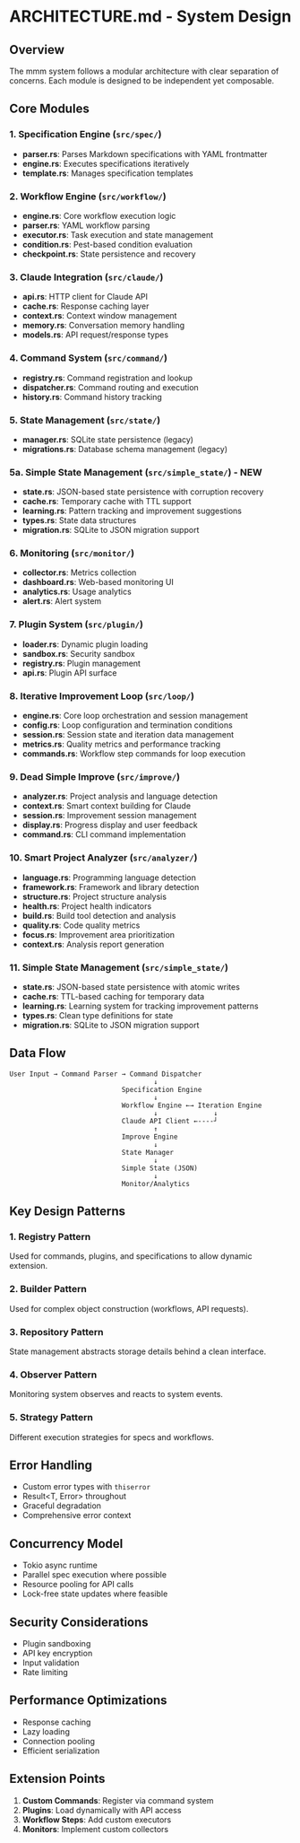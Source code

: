 # ARCHITECTURE.md - System Design

## Overview

The mmm system follows a modular architecture with clear separation of concerns. Each module is designed to be independent yet composable.

## Core Modules

### 1. Specification Engine (`src/spec/`)
- **parser.rs**: Parses Markdown specifications with YAML frontmatter
- **engine.rs**: Executes specifications iteratively
- **template.rs**: Manages specification templates

### 2. Workflow Engine (`src/workflow/`)
- **engine.rs**: Core workflow execution logic
- **parser.rs**: YAML workflow parsing
- **executor.rs**: Task execution and state management
- **condition.rs**: Pest-based condition evaluation
- **checkpoint.rs**: State persistence and recovery

### 3. Claude Integration (`src/claude/`)
- **api.rs**: HTTP client for Claude API
- **cache.rs**: Response caching layer
- **context.rs**: Context window management
- **memory.rs**: Conversation memory handling
- **models.rs**: API request/response types

### 4. Command System (`src/command/`)
- **registry.rs**: Command registration and lookup
- **dispatcher.rs**: Command routing and execution
- **history.rs**: Command history tracking

### 5. State Management (`src/state/`)
- **manager.rs**: SQLite state persistence (legacy)
- **migrations.rs**: Database schema management (legacy)

### 5a. Simple State Management (`src/simple_state/`) - NEW
- **state.rs**: JSON-based state persistence with corruption recovery
- **cache.rs**: Temporary cache with TTL support
- **learning.rs**: Pattern tracking and improvement suggestions
- **types.rs**: State data structures
- **migration.rs**: SQLite to JSON migration support

### 6. Monitoring (`src/monitor/`)
- **collector.rs**: Metrics collection
- **dashboard.rs**: Web-based monitoring UI
- **analytics.rs**: Usage analytics
- **alert.rs**: Alert system

### 7. Plugin System (`src/plugin/`)
- **loader.rs**: Dynamic plugin loading
- **sandbox.rs**: Security sandbox
- **registry.rs**: Plugin management
- **api.rs**: Plugin API surface

### 8. Iterative Improvement Loop (`src/loop/`)
- **engine.rs**: Core loop orchestration and session management
- **config.rs**: Loop configuration and termination conditions
- **session.rs**: Session state and iteration data management
- **metrics.rs**: Quality metrics and performance tracking
- **commands.rs**: Workflow step commands for loop execution

### 9. Dead Simple Improve (`src/improve/`)
- **analyzer.rs**: Project analysis and language detection
- **context.rs**: Smart context building for Claude
- **session.rs**: Improvement session management
- **display.rs**: Progress display and user feedback
- **command.rs**: CLI command implementation

### 10. Smart Project Analyzer (`src/analyzer/`)
- **language.rs**: Programming language detection
- **framework.rs**: Framework and library detection
- **structure.rs**: Project structure analysis
- **health.rs**: Project health indicators
- **build.rs**: Build tool detection and analysis
- **quality.rs**: Code quality metrics
- **focus.rs**: Improvement area prioritization
- **context.rs**: Analysis report generation

### 11. Simple State Management (`src/simple_state/`)
- **state.rs**: JSON-based state persistence with atomic writes
- **cache.rs**: TTL-based caching for temporary data
- **learning.rs**: Learning system for tracking improvement patterns
- **types.rs**: Clean type definitions for state
- **migration.rs**: SQLite to JSON migration support

## Data Flow

```
User Input → Command Parser → Command Dispatcher
                                    ↓
                            Specification Engine
                                    ↓
                            Workflow Engine ←→ Iteration Engine
                                    ↓              ↓
                            Claude API Client ←----┘
                                    ↑
                            Improve Engine
                                    ↓
                            State Manager
                                    ↓
                            Simple State (JSON)
                                    ↓
                            Monitor/Analytics
```

## Key Design Patterns

### 1. Registry Pattern
Used for commands, plugins, and specifications to allow dynamic extension.

### 2. Builder Pattern
Used for complex object construction (workflows, API requests).

### 3. Repository Pattern
State management abstracts storage details behind a clean interface.

### 4. Observer Pattern
Monitoring system observes and reacts to system events.

### 5. Strategy Pattern
Different execution strategies for specs and workflows.

## Error Handling

- Custom error types with `thiserror`
- Result<T, Error> throughout
- Graceful degradation
- Comprehensive error context

## Concurrency Model

- Tokio async runtime
- Parallel spec execution where possible
- Resource pooling for API calls
- Lock-free state updates where feasible

## Security Considerations

- Plugin sandboxing
- API key encryption
- Input validation
- Rate limiting

## Performance Optimizations

- Response caching
- Lazy loading
- Connection pooling
- Efficient serialization

## Extension Points

1. **Custom Commands**: Register via command system
2. **Plugins**: Load dynamically with API access
3. **Workflow Steps**: Add custom executors
4. **Monitors**: Implement custom collectors